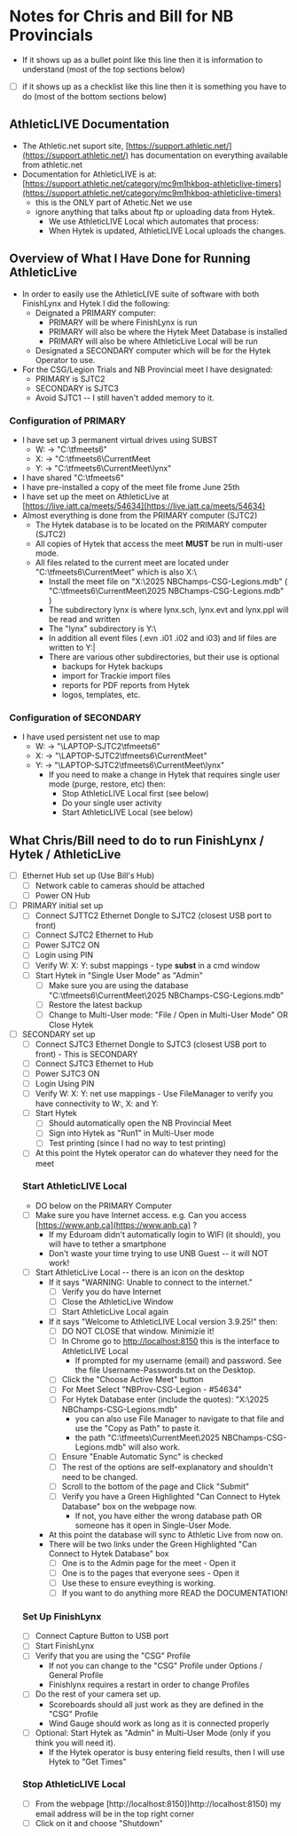 # Notes for Chris and Bill for NB Provincials
- If it shows up as a bullet point like this line then it is information to understand (most of the top sections below)
- [ ] if it shows up as a checklist like this line then it is something you have to do (most of the bottom sections below)  
## AthleticLIVE Documentation
- The Athletic.net suport site, [https://support.athletic.net/](https://support.athletic.net/) has documentation on everything available from athletic.net
- Documentation for AthleticLIVE is at: [https://support.athletic.net/category/mc9m1hkboq-athleticlive-timers](https://support.athletic.net/category/mc9m1hkboq-athleticlive-timers)
  - this is the ONLY part of Athetic.Net we use  
  - ignore anything that talks about ftp or uploading data from Hytek.
    - We use AthleticLIVE Local which automates that process:
    - When Hytek is updated, AthleticLIVE Local uploads the changes.
## Overview of What I Have Done for Running AthleticLive
- In order to easily use the AthleticLIVE suite of software with both FinishLynx and Hytek I did the following:
  - Deignated a PRIMARY computer:
    - PRIMARY will be where FinishLynx is run
    - PRIMARY will also be where the Hytek Meet Database is installed
    - PRIMARY will also be where AthleticLive Local will be run
  - Designated a SECONDARY computer which will be for the Hytek Operator to use.
- For the CSG/Legion Trials and NB Provincial meet I have designated:
  - PRIMARY is SJTC2
  - SECONDARY is SJTC3
  - Avoid SJTC1 -- I still haven't added memory to it.
### Configuration of PRIMARY
- I have set up 3 permanent virtual drives using SUBST 
  - W:  ->  "C:\tfmeets6"
  - X:  ->  "C:\tfmeets6\CurrentMeet
  - Y:  ->  "C:\tfmeets6\CurrentMeet\lynx"
- I have shared "C:\tfmeets6\"
- I have pre-installed a copy of the meet file frome June 25th
- I have set up the meet on AthleticLive at [https://live.iatt.ca/meets/54634](https://live.iatt.ca/meets/54634)
- Almost everything is done from the PRIMARY computer (SJTC2)
  - The Hytek database is to be located on the PRIMARY computer (SJTC2)
  - All copies of Hytek that access the meet **MUST** be run in multi-user mode.
  - All files related to the current meet are located under "C:\tfmeets6\CurrentMeet" which is also X:\
    - Install the meet file on "X:\2025 NBChamps-CSG-Legions.mdb" ( "C:\tfmeets6\CurrentMeet\2025 NBChamps-CSG-Legions.mdb" )
    - The subdirectory lynx is where lynx.sch, lynx.evt and lynx.ppl will be read and written
    - The "lynx" subdirectory is Y:\
    - In addition all event files (.evn .i01 .i02 and i03) and lif files are written to Y:|
    - There are various other subdirectories, but their use is optional
      - backups for Hytek backups
      - import for Trackie import files
      - reports for PDF reports from Hytek
      - logos, templates, etc.
### Configuration of SECONDARY
- I have used persistent net use to map
  - W:  ->  "\\LAPTOP-SJTC2\tfmeets6\" 
  - X:  ->  "\\LAPTOP-SJTC2\tfmeets6\CurrentMeet"
  - Y:  ->  "\\LAPTOP-SJTC2\tfmeets6\CurrentMeet\lynx"
    - If you need to make a change in Hytek that requires single user mode (purge, restore, etc) then:
      - Stop AthleticLIVE Local first (see below)
      - Do your single user activity
      - Start AthleticLIVE Local (see below)
## What Chris/Bill need to do to run FinishLynx / Hytek / AthleticLive
- [ ] Ethernet Hub set up (Use Bill's Hub)
  - [ ] Network cable to cameras should be attached
  - [ ] Power ON Hub
- [ ] PRIMARY initial set up 
  - [ ] Connect SJTTC2 Ethernet Dongle to SJTC2  (closest USB port to front)
  - [ ] Connect SJTC2 Ethernet to Hub
  - [ ] Power SJTC2 ON
  - [ ] Login using PIN
  - [ ] Verify W: X: Y: subst mappings - type **subst** in a cmd window
  - [ ] Start Hytek in "Single User Mode" as "Admin"
    - [ ] Make sure you are using the database "C:\tfmeets6\CurrentMeet\2025 NBChamps-CSG-Legions.mdb"
    - [ ] Restore the latest backup
    - [ ] Change to Multi-User mode: "File /  Open in Multi-User Mode" OR Close Hytek
- [ ] SECONDARY set up
  - [ ] Connect SJTC3 Ethernet Dongle to SJTC3 (closest USB port to front) - This is SECONDARY
  - [ ] Connect SJTC3 Ethernet to Hub
  - [ ] Power SJTC3 ON
  - [ ] Login Using PIN
  - [ ] Verify W: X: Y: net use mappings - Use FileManager to verify you have connectivity to W:, X: and Y:
  - [ ] Start Hytek
    - [ ] Should automatically open the NB Provincial Meet
    - [ ] Sign into Hytek as "Run1" in Multi-User mode
    - [ ] Test printing (since I had no way to test printing)
  - [ ] At this point the Hytek operator can do whatever they need for the meet
   ### Start AthleticLIVE Local
     - DO below on the PRIMARY Computer
     - [ ] Make sure you have Internet access. e.g. Can you access [https://www.anb.ca](https://www.anb.ca) ?
       - If my Eduroam didn't automatically login to WIFI (it should), you will have to tether a smartphone
       - Don't waste your time trying to use UNB Guest -- it will NOT work!
     - [ ] Start AthleticLive Local -- there is an icon on the desktop
       - If it says "WARNING: Unable to connect to the internet."
         - [ ] Verify you do have Internet
         - [ ] Close the AthleticLive Window
         - [ ] Start AthleticLive Local again
        - If it says "Welcome to AthleticLIVE Local version 3.9.25!" then:
          - [ ] DO NOT CLOSE that window.  Minimizie it!
          - [ ] In Chrome go to  [http://localhost:8150](http://localhost:8150)  this is the interface to AthleticLIVE Local
            - If prompted for my username (email) and password. See the file Username-Passwords.txt on the Desktop.
          - [ ] Click the "Choose Active Meet" button
          - [ ] For Meet Select "NBProv-CSG-Legion - #54634"
          - [ ] For Hytek Database enter (include the quotes): "X:\2025 NBChamps-CSG-Legions.mdb"
            - you can also use File Manager to navigate to that file and use the "Copy as Path" to paste it.
            - the path "C:\tfmeets\CurrentMeet\2025 NBChamps-CSG-Legions.mdb" will also work.
          - [ ] Ensure "Enable Automatic Sync" is checked
          - [ ] The rest of the options are self-explanatory and shouldn't need to be changed.
          - [ ] Scroll to the bottom of the page and Click "Submit"
          - [ ] Verify you have a Green Highlighted "Can Connect to Hytek Database" box on the webpage now.
            - If not, you have either the wrong database path OR someone has it open in Single-User Mode.
        - At this point the database will sync to Athletic Live from now on.
        - There will be two links under the Green Highlighted "Can Connect to Hytek Database" box
          - [ ] One is to the Admin page for the meet - Open it
          - [ ] One is to the pages that everyone sees - Open it
          - [ ] Use these to ensure eveything is working.
          - [ ] If you want to do anything more READ the DOCUMENTATION!
  ### Set Up FinishLynx
     - [ ] Connect Capture Button to USB port
     - [ ] Start FinishLynx
     - [ ] Verify that you are using the "CSG" Profile
       - If not you can change to the "CSG" Profile under Options / General Profile
       - Finishlynx requires a restart in order to change Profiles
     - [ ] Do the rest of your camera set up.
       - Scoreboards should all just work as they are defined in the "CSG" Profile 
        - Wind Gauge should work as long as it is connected properly
   - [ ] Optional: Start Hytek as "Admin" in Multi-User Mode (only if you think you will need it).
     - If the Hytek operator is busy entering field results, then I will use Hytek to "Get Times"
  ### Stop AthleticLIVE Local
  - [ ] From the webpage [http://localhost:8150])http://localhost:8150) my email address will be in the top right corner
  - [ ] Click on it and choose "Shutdown"
